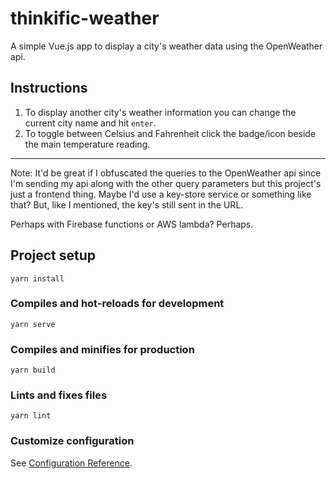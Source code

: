 # thinkific-weather

A simple Vue.js app to display a city's weather data using the OpenWeather api.

## Instructions
1. To display another city's weather information you can change the current city name and hit `enter`.
2. To toggle between Celsius and Fahrenheit click the badge/icon beside the main temperature reading.

---

Note: It'd be great if I obfuscated the queries to the OpenWeather api since I'm sending my api along with the other query parameters but this project's just a frontend thing. Maybe I'd use a key-store service or something like that? But, like I mentioned, the key's still sent in the URL.

Perhaps with Firebase functions or AWS lambda? Perhaps.

## Project setup
```
yarn install
```

### Compiles and hot-reloads for development
```
yarn serve
```

### Compiles and minifies for production
```
yarn build
```

### Lints and fixes files
```
yarn lint
```

### Customize configuration
See [Configuration Reference](https://cli.vuejs.org/config/).
